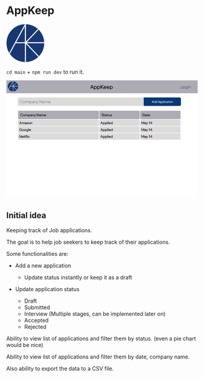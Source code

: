 # AppKeep
<img src="./logo_trans.png"  width="100" height="100">

`cd main` + `npm run dev` to run it.

![ss1.png](./ss_1.png)

## **Initial idea**

Keeping track of Job applications.

The goal is to help job seekers to keep track of their applications.

Some functionalities are:
- Add a new application
  - Update status instantly or keep it as a draft
  
- Update application status
  - Draft
  - Submitted 
  - Interview (Multiple stages, can be implemented later on)
  - Accepted
  - Rejected 

Ability to view list of applications and filter them by status. (even a pie chart would be nice)

  
Ability to view list of applications and filter them by date, company name.

Also ability to export the data to a CSV file.







